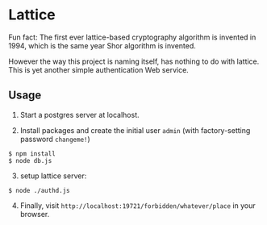# Lattice
Fun fact: The first ever lattice-based cryptography algorithm is invented in 1994, which is the same year Shor algorithm is invented.

However the way this project is naming itself, has nothing to do with lattice. This is yet another simple authentication Web service.

## Usage
1. Start a postgres server at localhost.

2. Install packages and create the initial user `admin` (with factory-setting password `changeme!`)
```
$ npm install
$ node db.js
```

3. setup lattice server:
```
$ node ./authd.js
```

4. Finally, visit `http://localhost:19721/forbidden/whatever/place` in your browser.
